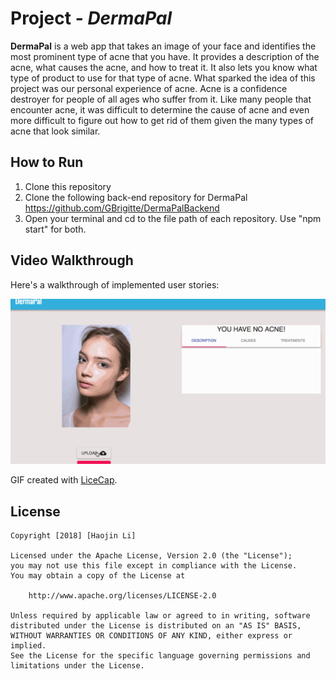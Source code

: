 # Project - *DermaPal*

**DermaPal** is a web app that takes an image of your face and identifies the most prominent type of acne that you have. It provides a description of the acne, what causes the acne, and how to treat it. It also lets you know what type of product to use for that type of acne.
What sparked the idea of this project was our personal experience of acne. Acne is a confidence destroyer for people of all ages who suffer from it. Like many people that encounter acne, it was difficult to determine the cause of acne and even more difficult to figure out how to get rid of them given the many types of acne that look similar.

## How to Run
1. Clone this repository
2. Clone the following back-end repository for DermaPal https://github.com/GBrigitte/DermaPalBackend
3. Open your terminal and cd to the file path of each repository. Use "npm start" for both.

## Video Walkthrough

Here's a walkthrough of implemented user stories:

<img src='https://github.com/lihaojin/DermaPal/blob/master/dermapal.gif' title='Video Walkthrough' width='' alt='Video Walkthrough' />

GIF created with [LiceCap](http://www.cockos.com/licecap/).



## License

    Copyright [2018] [Haojin Li]

    Licensed under the Apache License, Version 2.0 (the "License");
    you may not use this file except in compliance with the License.
    You may obtain a copy of the License at

        http://www.apache.org/licenses/LICENSE-2.0

    Unless required by applicable law or agreed to in writing, software
    distributed under the License is distributed on an "AS IS" BASIS,
    WITHOUT WARRANTIES OR CONDITIONS OF ANY KIND, either express or implied.
    See the License for the specific language governing permissions and
    limitations under the License.

